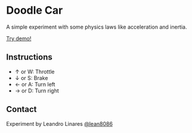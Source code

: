# Doodle Car
A simple experiment with some physics laws like acceleration and inertia.

[Try demo!](http://llinares.github.com/doodlecar/)

## Instructions
* ↑ or W: Throttle
* ↓ or S: Brake
* ← or A: Turn left
* → or D: Turn right

## Contact
Experiment by Leandro Linares [@lean8086](http://twitter.com/lean8086)